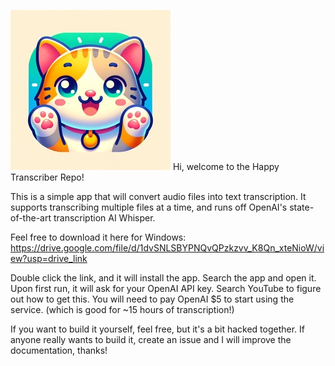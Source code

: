 ![Logo](happyKitty.jpg)
Hi, welcome to the Happy Transcriber Repo!

This is a simple app that will convert audio files into text transcription. It supports transcribing multiple files at a time, and runs off OpenAI's state-of-the-art transcription AI Whisper.

Feel free to download it here for Windows:
 https://drive.google.com/file/d/1dvSNLSBYPNQvQPzkzvv_K8Qn_xteNioW/view?usp=drive_link

Double click the link, and it will install the app. 
Search the app and open it.
Upon first run, it will ask for your OpenAI API key. Search YouTube to figure out how to get this. You will need to pay OpenAI $5 to start using the service. (which is good for ~15 hours of transcription!)


If you want to build it yourself, feel free, but it's a bit hacked together. If anyone really wants to build it, create an issue and I will improve the documentation, thanks!
